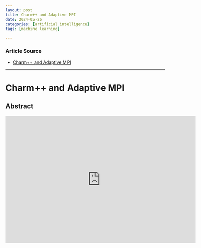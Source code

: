 ```yaml
---
layout: post
title: Charm++ and Adaptive MPI
date: 2024-05-26
categories: [artificial intelligence]
tags: [machine learning]

---
```


### Article Source


* [Charm++ and Adaptive MPI](https://www.youtube.com/watch?v=GS3m5bEkCL4)

---


# Charm++ and Adaptive MPI


## Abstract

<iframe width="600" height="400" src="https://www.youtube.com/embed/GS3m5bEkCL4?si=9544h_IEaWBfYXhA" title="YouTube video player" frameborder="0" allow="accelerometer; autoplay; clipboard-write; encrypted-media; gyroscope; picture-in-picture; web-share" referrerpolicy="strict-origin-when-cross-origin" allowfullscreen></iframe>